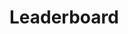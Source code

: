 # Leaderboard

<link rel="stylesheet" href="https://cdn.jsdelivr.net/npm/ag-grid-community/dist/styles/ag-theme-alpine-dark.css">
<script src="https://cdn.jsdelivr.net/npm/ag-grid-community/dist/ag-grid-community.min.js"></script>
<div id="myGrid" style="width: 100%; height: 350px;" class="ag-theme-alpine-dark"></div>

<script>
document.addEventListener("DOMContentLoaded", function() {

    // Custom cell renderer for the name column
    function nameCellRenderer(params) {
        const name2ImageURL = {
            "Arthur": "https://avatars.githubusercontent.com/u/38256417?v=4&size=64",
        };
        
        const name = params.value;
        const ImgURL = name2ImgURL[name] || "";
        
        return `
            <div style="display: flex; align-items: center;">
                <img src="${ImgURL}" alt="${name}" style="width: 20px; height: auto; margin-right: 5px;" />
                ${name}
            </div>
        `;
    }

    class NameRenderer {
        eGui;

        // Optional: Params for rendering. The same params that are passed to the cellRenderer function.
        init(params) {
            // Create the avatar image
            let avatar = document.createElement('img');
            avatar.src = `https://avatars.githubusercontent.com/u/38256417?v=4&size=64`;
            avatar.setAttribute('class', 'logo');
            avatar.style.height = '80%'; // Fill the height of the parent
            avatar.style.width = 'auto';   // Maintain aspect ratio

            // Create a span for the name
            let name = document.createElement('span');
            name.textContent = params.value; // Assuming the name comes from params.value
            name.style.marginLeft = '8px';   // Add some space between the image and the name
            name.style.alignSelf = 'center';  // Center the name vertically within the row

            // Create the container for the avatar and name
            this.eGui = document.createElement('span');
            this.eGui.setAttribute('class', 'imgSpanAvatar');

            // Use flexbox for layout
            this.eGui.style.display = 'flex';             
            this.eGui.style.alignItems = 'center';        
            this.eGui.style.height = '100%';              

            // Append the avatar and name to the container
            this.eGui.appendChild(avatar);
            this.eGui.appendChild(name);
        }

        // Required: Return the DOM element of the component, this is what the grid puts into the cell
        getGui() {
            return this.eGui;
        }

        // Required: Get the cell to refresh.
        refresh(params) {
            return false;
        }
    }


    let gridApi;

    const gridOptions = {
    // Data to be displayed
    rowData: [
        { Rank: 1, Name: "Arthur", Date: 64950, Time: "16h" },
        { Rank: 2, Name: "F-Series", Date: 33850, Time: "14h" },
        { Rank: 3, Name: "Corolla", Date: 29600, Time: "14h" },
        { Rank: 4, Name: "EQA", Date: 48890, Time: "16h" },
        { Rank: 5, Name: "500", Date: 15774, Time: "14h" },
        { Rank: 6, Name: "500", Date: 15774, Time: "14h" },
    ],
    // Columns to be displayed (Should match rowData properties)
    columnDefs: [
        { field: "Rank", flex: 0.5},
        { field: "Name", flex: 2, cellRenderer: NameRenderer},
        { field: "Date", flex: 1},
        { field: "Time", flex: 1},
    ],
    pagination: true,
    paginationPageSize: 20,
    };

    // Create Grid: Create new grid within the #myGrid div, using the Grid Options object
    gridApi = agGrid.createGrid(document.querySelector("#myGrid"), gridOptions);
});
</script>

